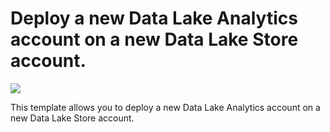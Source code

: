 # Deploy a new Data Lake Analytics account on a new Data Lake Store account.

<a href="https://portal.azure.com/#create/Microsoft.Template/uri/https%3A%2F%2Fraw.githubusercontent.com%2Fbrucebexigo%2Fazure-quickstart-templates%2Fmaster%2F101-datalake-analytics%2Fazuredeploy.json" target="_blank">
    <img src="http://azuredeploy.net/deploybutton.png"/>
</a>

This template allows you to deploy a new Data Lake Analytics account on a new Data Lake Store account.
